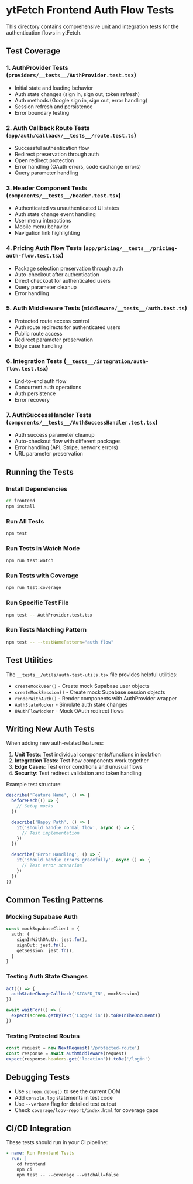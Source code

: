# ytFetch Frontend Auth Flow Tests

This directory contains comprehensive unit and integration tests for the authentication flows in ytFetch.

## Test Coverage

### 1. **AuthProvider Tests** (`providers/__tests__/AuthProvider.test.tsx`)
- Initial state and loading behavior
- Auth state changes (sign in, sign out, token refresh)
- Auth methods (Google sign in, sign out, error handling)
- Session refresh and persistence
- Error boundary testing

### 2. **Auth Callback Route Tests** (`app/auth/callback/__tests__/route.test.ts`)
- Successful authentication flow
- Redirect preservation through auth
- Open redirect protection
- Error handling (OAuth errors, code exchange errors)
- Query parameter handling

### 3. **Header Component Tests** (`components/__tests__/Header.test.tsx`)
- Authenticated vs unauthenticated UI states
- Auth state change event handling
- User menu interactions
- Mobile menu behavior
- Navigation link highlighting

### 4. **Pricing Auth Flow Tests** (`app/pricing/__tests__/pricing-auth-flow.test.tsx`)
- Package selection preservation through auth
- Auto-checkout after authentication
- Direct checkout for authenticated users
- Query parameter cleanup
- Error handling

### 5. **Auth Middleware Tests** (`middleware/__tests__/auth.test.ts`)
- Protected route access control
- Auth route redirects for authenticated users
- Public route access
- Redirect parameter preservation
- Edge case handling

### 6. **Integration Tests** (`__tests__/integration/auth-flow.test.tsx`)
- End-to-end auth flow
- Concurrent auth operations
- Auth persistence
- Error recovery

### 7. **AuthSuccessHandler Tests** (`components/__tests__/AuthSuccessHandler.test.tsx`)
- Auth success parameter cleanup
- Auto-checkout flow with different packages
- Error handling (API, Stripe, network errors)
- URL parameter preservation

## Running the Tests

### Install Dependencies
```bash
cd frontend
npm install
```

### Run All Tests
```bash
npm test
```

### Run Tests in Watch Mode
```bash
npm run test:watch
```

### Run Tests with Coverage
```bash
npm run test:coverage
```

### Run Specific Test File
```bash
npm test -- AuthProvider.test.tsx
```

### Run Tests Matching Pattern
```bash
npm test -- --testNamePattern="auth flow"
```

## Test Utilities

The `__tests__/utils/auth-test-utils.tsx` file provides helpful utilities:

- `createMockUser()` - Create mock Supabase user objects
- `createMockSession()` - Create mock Supabase session objects
- `renderWithAuth()` - Render components with AuthProvider wrapper
- `AuthStateMocker` - Simulate auth state changes
- `OAuthFlowMocker` - Mock OAuth redirect flows

## Writing New Auth Tests

When adding new auth-related features:

1. **Unit Tests**: Test individual components/functions in isolation
2. **Integration Tests**: Test how components work together
3. **Edge Cases**: Test error conditions and unusual flows
4. **Security**: Test redirect validation and token handling

Example test structure:
```typescript
describe('Feature Name', () => {
  beforeEach(() => {
    // Setup mocks
  })

  describe('Happy Path', () => {
    it('should handle normal flow', async () => {
      // Test implementation
    })
  })

  describe('Error Handling', () => {
    it('should handle errors gracefully', async () => {
      // Test error scenarios
    })
  })
})
```

## Common Testing Patterns

### Mocking Supabase Auth
```typescript
const mockSupabaseClient = {
  auth: {
    signInWithOAuth: jest.fn(),
    signOut: jest.fn(),
    getSession: jest.fn(),
  }
}
```

### Testing Auth State Changes
```typescript
act(() => {
  authStateChangeCallback('SIGNED_IN', mockSession)
})

await waitFor(() => {
  expect(screen.getByText('Logged in')).toBeInTheDocument()
})
```

### Testing Protected Routes
```typescript
const request = new NextRequest('/protected-route')
const response = await authMiddleware(request)
expect(response.headers.get('location')).toBe('/login')
```

## Debugging Tests

- Use `screen.debug()` to see the current DOM
- Add `console.log` statements in test code
- Use `--verbose` flag for detailed test output
- Check `coverage/lcov-report/index.html` for coverage gaps

## CI/CD Integration

These tests should run in your CI pipeline:
```yaml
- name: Run Frontend Tests
  run: |
    cd frontend
    npm ci
    npm test -- --coverage --watchAll=false
```